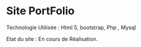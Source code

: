 # Site PortFolio 




Technologie Utilisée :  Html 5, bootstrap, Php , Mysql 

Etat du site : En cours de Réalisation.
